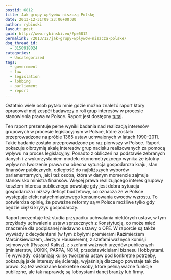 ```yaml
---
postid: 6812
title: Jak grupy wpływów niszczą Polskę
date: 2013-12-31T09:23:06+00:00
author: rybinski
layout: post
guid: http://www.rybinski.eu/?p=6812
permalink: /2013/12/jak-grupy-wplywow-niszcza-polske/
dsq_thread_id:
  - 3150918024
categories:
  - Uncategorized
tags:
  - government
  - law
  - legislation
  - lobbing
  - parliament
  - report
---
```

Ostatnio wiele osób pytało mnie gdzie można znaleźć raport który opracował mój zespół badawczy o roli grup interesów w procesie stanowienia prawa w Polsce. Raport jest dostępny [tutaj](http://papers.ssrn.com/sol3/papers.cfm?abstract_id=2372271).

Ten raport prezentuje pełne wyniki badania nad realizacją interesów grupowych w procesie legislacyjnym w Polsce, które zostało przeprowadzone na próbie 1365 ustaw uchwalonych w latach 1990-2011. Takie badanie zostało przeprowadzone po raz pierwszy w Polsce. Raport pokazuje olbrzymią skalę interesów grup nacisku realizowanych za pomocą wpływu na proces legislacyjny. Ponadto z obliczeń na podstawie zebranych danych i z wykorzystaniem modelu ekonometrycznego wynika że istotny wpływ na tworzenie prawa ma obecna sytuacja gospodarcza kraju, stan finansów publicznych, odległość do najbliższych wyborów parlamentarnych, jak i też osoba, która w danym momencie zajmuje stanowisko ministra finansów. Więcej prawa realizującego interes grupowy kosztem interesu publicznego powstaje gdy jest dobra sytuacja gospodarcza i niższy deficyt budżetowy, co oznacza że w Polsce występuje efekt natychmiastowego konsumowania owoców wzrostu. To potwierdza opinię, że poważne reformy są w Polsce możliwe tylko gdy będzie ciężki kryzys gospodarczy.

Raport prezentuje też studia przypadku uchwalania niektórych ustaw, w tym przykłady uchwalenia ustaw sprzecznych z Konstytucją, co może mieć znaczenie dla podpisanej niedawno ustawy o OFE. W raporcie są także wywiady z decydentami (w tym z byłymi premierami Kazimierzem Marcinkiewiczem, Jerzym Hausnerem), z szefami ważnych komisji sejmowych (Ryszard Kalisz), z szefami ważnych urzędów publicznych (ministerstw, UOKiK, PARPA, NCN), przedstawicielami biznesu i lobbystami. Te wywiady  odsłaniają kulisy tworzenia ustaw pod konkretne potrzeby, pokazują jakie interesy się ścierają, wyjaśniają dlaczego powstaje tak złe prawo. Są też wskazane konkretne osoby, które pełnią ważne funkcje publiczne, ale tak naprawdę są lobbystami danej branży lub firmy.
